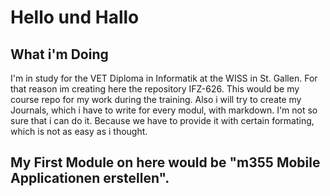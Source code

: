 # Hello und Hallo
## What i'm Doing
I'm in study for the VET Diploma in Informatik at the WISS in St. Gallen. For that reason im creating here the repository IFZ-626. 
This would be my course repo for my work during the training. Also i will try to create my Journals, which i have to write for every
modul, with markdown. I'm not so sure that i can do it. Because we have to provide it with certain formating, which is not as easy as i thought. 

## My First Module on here would be "m355 Mobile Applicationen erstellen". 
